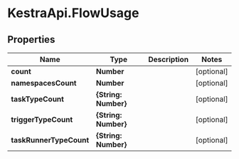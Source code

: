 # KestraApi.FlowUsage

## Properties

Name | Type | Description | Notes
------------ | ------------- | ------------- | -------------
**count** | **Number** |  | [optional] 
**namespacesCount** | **Number** |  | [optional] 
**taskTypeCount** | **{String: Number}** |  | [optional] 
**triggerTypeCount** | **{String: Number}** |  | [optional] 
**taskRunnerTypeCount** | **{String: Number}** |  | [optional] 


